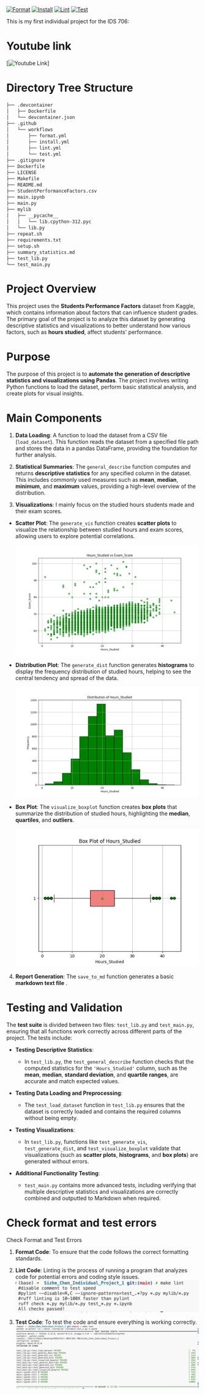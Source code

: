 [![Format](https://github.com/jessc0202/Sizhe_Chen_Individual_Project_1/actions/workflows/format.yml/badge.svg)](https://github.com/jessc0202/Sizhe_Chen_Individual_Project_1/actions/workflows/format.yml)
[![Install](https://github.com/jessc0202/Sizhe_Chen_Individual_Project_1/actions/workflows/install.yml/badge.svg)](https://github.com/jessc0202/Sizhe_Chen_Individual_Project_1/actions/workflows/install.yml)
[![Lint](https://github.com/jessc0202/Sizhe_Chen_Individual_Project_1/actions/workflows/lint.yml/badge.svg)](https://github.com/jessc0202/Sizhe_Chen_Individual_Project_1/actions/workflows/lint.yml)
[![Test](https://github.com/jessc0202/Sizhe_Chen_Individual_Project_1/actions/workflows/test.yml/badge.svg)](https://github.com/jessc0202/Sizhe_Chen_Individual_Project_1/actions/workflows/test.yml)


This is my first individual project for the IDS 706:
# **Youtube link**
[![Youtube Link](https://www.youtube.com/watch?v=aiQGPIljshA)]

# **Directory Tree Structure**
```text
├── .devcontainer
│   ├── Dockerfile
│   └── devcontainer.json
├── .github
│   └── workflows
│       ├── format.yml
│       ├── install.yml
│       ├── lint.yml
│       └── test.yml
├── .gitignore
├── Dockerfile
├── LICENSE
├── Makefile
├── README.md
├── StudentPerformanceFactors.csv
├── main.ipynb
├── main.py
├── mylib
│   ├── __pycache__
│   │   └── lib.cpython-312.pyc
│   └── lib.py
├── repeat.sh
├── requirements.txt
├── setup.sh
├── summary_statistics.md
├── test_lib.py
└── test_main.py
```

# **Project Overview**
This project uses the **Students Performance Factors** dataset from Kaggle, which contains information about factors that can influence student grades. The primary goal of the project is to analyze this dataset by generating descriptive statistics and visualizations to better understand how various factors, such as **hours studied**, affect students' performance.

# **Purpose**
The purpose of this project is to **automate the generation of descriptive statistics and visualizations using Pandas**. The project involves writing Python functions to load the dataset, perform basic statistical analysis, and create plots for visual insights.

# **Main Components**
1. **Data Loading**:
   A function to load the dataset from a CSV file (`load_dataset`). This function reads the dataset from a specified file path and stores the data in a pandas DataFrame, providing the foundation for further analysis.

2. **Statistical Summaries**:
   The `general_describe` function computes and returns **descriptive statistics** for any specified column in the dataset. This includes commonly used measures such as **mean**, **median**, **minimum**, and **maximum** values, providing a high-level overview of the distribution.

3. **Visualizations**: I mainly focus on the studied hours students made and their exam scores.

- **Scatter Plot**: The `generate_vis` function creates **scatter plots** to visualize the relationship between studied hours and exam scores, allowing users to explore potential correlations.

  ![alt text](Figure_1.png)

- **Distribution Plot**: The `generate_dist` function generates **histograms** to display the frequency distribution of studied hours, helping to see the central tendency and spread of the data.

  ![alt text](Figure_2.png)

- **Box Plot**: The `visualize_boxplot` function creates **box plots** that summarize the distribution of studied hours, highlighting the **median**, **quartiles**, and **outliers**.

  ![alt text](Figure_3.png)

4. **Report Generation**:
   The `save_to_md` function generates a basic **markdown text file** .

# **Testing and Validation**

The **test suite** is divided between two files: `test_lib.py` and `test_main.py`, ensuring that all functions work correctly across different parts of the project. The tests include:

- **Testing Descriptive Statistics**: 
  - In `test_lib.py`, the `test_general_describe` function checks that the computed statistics for the `'Hours_Studied'` column, such as the **mean**, **median**, **standard deviation**, and **quartile ranges**, are accurate and match expected values.
  
- **Testing Data Loading and Preprocessing**: 
  - The `test_load_dataset` function in `test_lib.py` ensures that the dataset is correctly loaded and contains the required columns without being empty.
  
- **Testing Visualizations**: 
  - In `test_lib.py`, functions like `test_generate_vis`, `test_generate_dist`, and `test_visualize_boxplot` validate that visualizations (such as **scatter plots**, **histograms**, and **box plots**) are generated without errors.
  
- **Additional Functionality Testing**: 
  - `test_main.py` contains more advanced tests, including verifying that multiple descriptive statistics and visualizations are correctly combined and outputted to Markdown when required.

# **Check format and test errors**
Check Format and Test Errors

1. **Format Code**:
   To ensure that the code follows the correct formatting standards.

2. **Lint Code**:
   Linting is the process of running a program that analyzes code for potential errors and coding style issues. 
    ![alt text](make_lint.png)

3. **Test Code**:
   To test the code and ensure everything is working correctly.
    ![alt text](make_test.png)   






